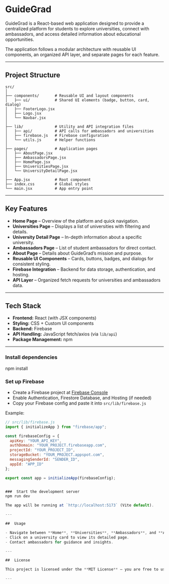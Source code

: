 # GuideGrad

GuideGrad is a React-based web application designed to provide a centralized platform for students to explore universities, connect with ambassadors, and access detailed information about educational opportunities.  

The application follows a modular architecture with reusable UI components, an organized API layer, and separate pages for each feature.

---

## Project Structure
```
src/
│
├── components/       # Reusable UI and layout components
│   ├── ui/           # Shared UI elements (badge, button, card, dialog)
│   ├── FooterLogo.jsx
│   ├── Logo.jsx
│   └── Navbar.jsx
│
├── lib/              # Utility and API integration files
│   ├── api/          # API calls for ambassadors and universities
│   ├── firebase.js   # Firebase configuration
│   └── utils.js      # Helper functions
│
├── pages/            # Application pages
│   ├── AboutPage.jsx
│   ├── AmbassadorsPage.jsx
│   ├── HomePage.jsx
│   ├── UniversitiesPage.jsx
│   └── UniversityDetailPage.jsx
│
├── App.jsx           # Root component
├── index.css         # Global styles
└── main.jsx          # App entry point
```
---

## Key Features

- **Home Page** – Overview of the platform and quick navigation.
- **Universities Page** – Displays a list of universities with filtering and details.
- **University Detail Page** – In-depth information about a specific university.
- **Ambassadors Page** – List of student ambassadors for direct contact.
- **About Page** – Details about GuideGrad’s mission and purpose.
- **Reusable UI Components** – Cards, buttons, badges, and dialogs for consistent styling.
- **Firebase Integration** – Backend for data storage, authentication, and hosting.
- **API Layer** – Organized fetch requests for universities and ambassadors data.

---

## Tech Stack

- **Frontend:** React (with JSX components)
- **Styling:** CSS + Custom UI components
- **Backend:** Firebase
- **API Handling:** JavaScript fetch/axios (via `lib/api`)
- **Package Management:** npm

---

###  Install dependencies
npm install


###  Set up Firebase
- Create a Firebase project at [Firebase Console](https://console.firebase.google.com/)
- Enable Authentication, Firestore Database, and Hosting (if needed)
- Copy your Firebase config and paste it into `src/lib/firebase.js`

Example:
```javascript
// src/lib/firebase.js
import { initializeApp } from "firebase/app";

const firebaseConfig = {
  apiKey: "YOUR_API_KEY",
  authDomain: "YOUR_PROJECT.firebaseapp.com",
  projectId: "YOUR_PROJECT_ID",
  storageBucket: "YOUR_PROJECT.appspot.com",
  messagingSenderId: "SENDER_ID",
  appId: "APP_ID"
};

export const app = initializeApp(firebaseConfig);


###  Start the development server
npm run dev

The app will be running at `http://localhost:5173` (Vite default).

---

##  Usage

- Navigate between **Home**, **Universities**, **Ambassadors**, and **About** pages via the Navbar.
- Click on a university card to view its detailed page.
- Contact ambassadors for guidance and insights.

---

##  License

This project is licensed under the **MIT License** – you are free to use, modify, and distribute it.

---
